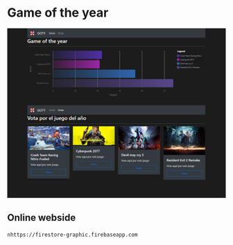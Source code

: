 # Game of the year
![](docs/screenShot.png)

## Online webside

`nhttps://firestore-graphic.firebaseapp.com` 